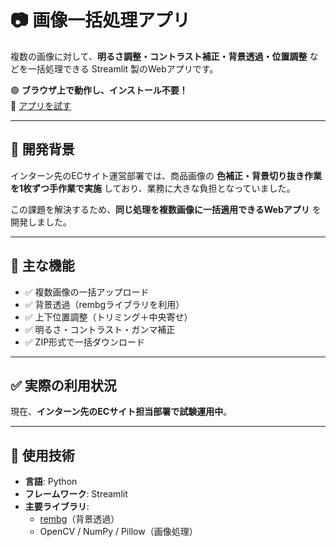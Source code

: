 # 📷 画像一括処理アプリ

複数の画像に対して、**明るさ調整・コントラスト補正・背景透過・位置調整** などを一括処理できる Streamlit 製のWebアプリです。  

🟢 **ブラウザ上で動作し、インストール不要！**  
🔗 [アプリを試す](https://huggingface.co/spaces/Morimiz/gazo_ikkatsu)

---

## 🎯 開発背景
インターン先のECサイト運営部署では、商品画像の **色補正・背景切り抜き作業を1枚ずつ手作業で実施** しており、業務に大きな負担となっていました。  

この課題を解決するため、**同じ処理を複数画像に一括適用できるWebアプリ** を開発しました。  

---

## 🚀 主な機能
- ✅ 複数画像の一括アップロード  
- ✅ 背景透過（rembgライブラリを利用）  
- ✅ 上下位置調整（トリミング＋中央寄せ）  
- ✅ 明るさ・コントラスト・ガンマ補正  
- ✅ ZIP形式で一括ダウンロード  

---

## ✅ 実際の利用状況
現在、**インターン先のECサイト担当部署で試験運用中**。  

---

## 🧪 使用技術
- **言語**: Python  
- **フレームワーク**: Streamlit  
- **主要ライブラリ**:  
  - [rembg](https://github.com/danielgatis/rembg)（背景透過）  
  - OpenCV / NumPy / Pillow（画像処理）  
